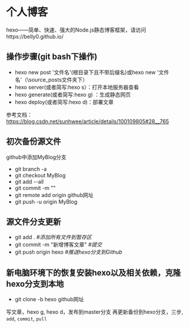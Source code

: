 # 个人博客

hexo——简单、快速、强大的Node.js静态博客框架，请访问https://belly0.github.io/

## 操作步骤(git bash下操作)
- hexo new post '文件名'(根目录下且不带后缀名)或hexo new '文件名'（\source\_posts文件夹下）
- hexo server(或者简写:hexo s）：打开本地服务器查看
- hexo generate(或者简写:hexo g) ：生成静态网页
- hexo deploy(或者简写:hexo d)：部署文章

参考文档：https://blog.csdn.net/sunhwee/article/details/100109805#28__765

## 初次备份源文件

github中添加MyBlog分支

- git branch -a
- git checkout MyBlog
- git add --all
- git commit -m ""
- git remote add origin github网址
- git push -u origin MyBlog

## 源文件分支更新

- git add . *#添加所有文件到暂存区*
- git commit -m "新增博客文章"  *#提交*
- git push origin hexo *#推送hexo分支到Github*

## 新电脑环境下的恢复安装hexo以及相关依赖，克隆hexo分支到本地

- git clone -b hexo github网址

写文章，hexo g, hexo d，发布到master分支
再更新备份到hexo分支，三步, `add`, `commit`, `pull`